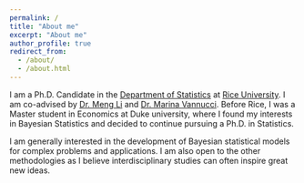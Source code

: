 ```yaml
---
permalink: /
title: "About me"
excerpt: "About me"
author_profile: true
redirect_from: 
  - /about/
  - /about.html
---
```


I am a Ph.D. Candidate in the [Department of Statistics](https://eceweb.rice.edu/) at [Rice University](https://www.rice.edu/). I am co-advised by [Dr. Meng Li](http://meng.rice.edu/) and [Dr. Marina Vannucci](http://marina.blogs.rice.edu/). Before Rice, I was a Master student in Economics at Duke university, where I found my interests in Bayesian Statistics and decided to continue pursuing a Ph.D. in Statistics.

I am generally interested in the development of Bayesian statistical models for complex problems and applications. I am also open to the other methodologies as I believe interdisciplinary studies can often inspire great new ideas.
